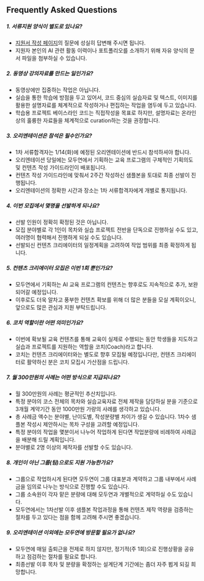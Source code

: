 
## Frequently Asked Questions

##### **1. 서류지원 양식이 별도로 있나요?**
 - [지원서 작성 페이지](http://bit.ly/2FgqRTD)의 질문에 성실히 답변해 주시면 됩니다.
 - 지원자 본인의 AI 관련 활동 이력이나 포트폴리오를 소개하기 위해 자유 양식의 문서 파일을 첨부하실 수 있습니다.

##### **2. 동영상 강의자료를 만드는 일인가요?**
 - 동영상에만 집중하는 작업은 아닙니다.
 - 실습을 통한 학습에 방점을 두고 있어서, 코드 중심의 실습자료 및 텍스트, 이미지를 활용한 설명자료를 체계적으로 작성하거나 편집하는 작업을 염두에 두고 있습니다.
 - 학습용 프로젝트 베이스라인 코드는 직접작성을 목표로 하지만, 설명자료는 온라인상의 훌륭한 자료들을 체계적으로 curation하는 것을 권장합니다.
　
##### **3. 오리엔테이션은 참석은 필수인가요?**
 - 1차 서류합격자는 1/14(화)에 예정된 오리엔테이션에 반드시 참석하셔야 합니다.
 - 오리엔테이션 당일에는 모두연에서 기획하는 교육 프로그램의 구체적인 기획의도 및 컨텐츠 작성 가이드라인이 배포됩니다.
 - 컨텐츠 작성 가이드라인에 맞춰서 2주간 작성하신 샘플본을 토대로 최종 선발이 진행됩니다.
 - 오리엔테이션의 정확한 시간과 장소는 1차 서류합격자에게 개별로 통지됩니다.

##### **4. 이번 모집에서 몇명을 선발하게 되나요?**
 - 선발 인원이 정확히 확정된 것은 아닙니다. 
 - 모집 분야별로 각 1인이 목차와 실습 프로젝트 전반을 단독으로 진행하실 수도 있고, 여러명이 협력해서 진행하게 되실 수도 있습니다.
 - 선발되신 컨텐츠 크리에이터의 일정계획을 고려하여 작업 범위를 최종 확정하게 됩니다.

##### **5. 컨텐츠 크리에이터 모집은 이번 1회 뿐인가요?**
 - 모두연에서 기획하는 AI 교육 프로그램의 컨텐츠는 향후로도 지속적으로 추가, 보완되어갈 예정입니다.
 - 이후로도 더욱 알차고 풍부한 컨텐츠 확보를 위해 더 많은 분들을 모실 계획이오니, 앞으로도 많은 관심과 지원 부탁드립니다.

##### **6. 코치 역할이란 어떤 의미인가요?**
 - 이번에 확보될 교육 컨텐츠를 통해 교육이 실제로 수행되는 동안 학생들을 지도하고 실습과 프로젝트를 지원하는 역할을 코치(Coach)라고 합니다.
 - 코치는 컨텐츠 크리에이터와는 별도로 향후 모집될 예정입니다만, 컨텐츠 크리에이터로 활약하신 분은 코치 모집시 가산점을 드립니다.

##### **7. 월 300만원의 사례는 어떤 방식으로 지급되나요?**
 - 월 300만원의 사례는 평균적인 추산치입니다.
 - 특정 분야의 코스 전체의 목차와 실습교육자료 전체 제작을 담당하실 분을 기준으로 3개월 계약기간 동안 1000만원 가량의 사례를 생각하고 있습니다.
 - 총 사례금 액수는 분야별, 난이도별, 작성분량별 차이가 생길 수 있습니다. 1차수 샘플본 작성시 제안하시는 목차 구성을 고려할 예정입니다.
 - 특정 분야의 작업을 몇분이서 나누어 작업하게 된다면 작업분량에 비례하여 사례금을 배분해 드릴 계획입니다.
 - 분야별로 2명 이상의 제작자를 선발할 수도 있습니다.

##### **8. 개인이 아닌 그룹(팀)으로도 지원 가능한가요?**
 - 그룹으로 작업하시게 된다면 모두연이 그룹 대표분과 계약하고 그룹 내부에서 사례금을 임의로 나누는 방식으로 진행할 수도 있습니다.
 - 그룹 소속원이 각자 맡은 분량에 대해 모두연과 개별적으로 계약하실 수도 있습니다.
 - 모두연에서는 1차선발 이후 샘플본 작업과정을 통해 컨텐츠 제작 역량을 검증하는 절차를 두고 있다는 점을 함께 고려해 주시면 좋겠습니다.

##### **9. 오리엔테이션 이외에는 모두연에 방문할 필요가 없나요?**
 - 모두연에 매일 출퇴근을 전제로 하지 않지만, 정기적(주 1회)으로 진행상황을 공유하고 점검하는 절차를 필요로 합니다.
 - 최종선발 이후 목차 및 분량을 확정하는 설계단계 기간에는 좀더 자주 뵙게 되길 희망합니다.
